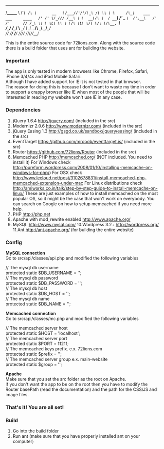  ________    ___    __  
/\_____  \ /'___`\ /\ \       __  
\/___//'/'/\_\ /\ \\ \ \     /\_\    ___     ___     ____  
    /' /' \/_/// /__\ \ \  __\/\ \  / __`\ /' _ `\  /',__\  
  /' /'      // /_\ \\ \ \L\ \\ \ \/\ \L\ \/\ \/\ \/\__, `\  
 /\_/       /\______/ \ \____/ \ \_\ \____/\ \_\ \_\/\____/  
 \//        \/_____/   \/___/   \/_/\/___/  \/_/\/_/\/___/  


This is the entire source code for 72lions.com. Along with the source code there is a build folder that uses ant for building the website.  

### Important
The app is only tested in modern browsers like Chrome, Firefox, Safari, iPhone 3/4/4s and iPad Mobile Safari.  
Although I have added support for IE it is not tested in that browser.  
The reason for doing this is because I don't want to waste my time in order to support a crappy browser like IE when most of the people that will be interested in reading my website won't use IE in any case.  

### Dependencies
1. jQuery 1.6.4 http://jquery.com/ (included in the src)
2. Modernizr 2.0.6 http://www.modernizr.com/ (included in the src)
3. jQuery Easing 1.3 http://gsgd.co.uk/sandbox/jquery/easing/ (included in the src)
4. EventTarget https://github.com/mrdoob/eventtarget.js/ (included in the src)
5. Router https://github.com/72lions/Router (included in the src)
6. Memcached PHP http://memcached.org/ (NOT included. You need to install it)
   For Windows check http://pureform.wordpress.com/2008/01/10/installing-memcache-on-windows-for-php/)
   For OSX check http://www.lecloud.net/post/3102678831/install-memcached-php-memcached-extension-under-mac
   For Linux distributions check http://amiworks.co.in/talk/step-by-step-guide-to-install-memcache-on-linux/
   These are just examples of how to install memcached on the most popular OS, so it might be the case that won't work on everybody. You can search on Google on how to setup memcached if you need more help.
7. PHP http://php.net
8. Apache with mod_rewrite enabled http://www.apache.org/
9. MySQL http://www.mysql.com/
10.Wordpress 3.2+ http://wordpress.org/
11.Ant http://ant.apache.org/ (for building the entire website)

### Config
**MySQL connection**  
Go to src/api/classes/api.php and modified the following variables  

// The mysql db username    
protected static $DB_USERNAME = '';  
// The mysql db password  
protected static $DB_PASSWORD = '';  
// The mysql db host  
protected static $DB_HOST = '';  
// The mysql db name  
protected static $DB_NAME = '';  

**Memcached connection**  
Go to src/api/classes/mc.php and modified the following variables  

// The memcached server host   
protected static $HOST = 'localhost';  
// The memcached server port   
protected static $PORT = 11211;  
// The memcached keys prefix. e.x. 72lions.com   
protected static $prefix = '';  
// The memcached server group e.x. main-website   
protected static $group = '';  

**Apache**  
Make sure that you set the src folder as the root on Apache.  
If you don't want the app to be on the root then you have to modify the Router basePath (read the documentation) and the path for the CSS/JS and image files.  

### That's it! You are all set!

### Build  
1. Go into the build folder  
2. Run ant (make sure that you have properly installed ant on your computer)  

